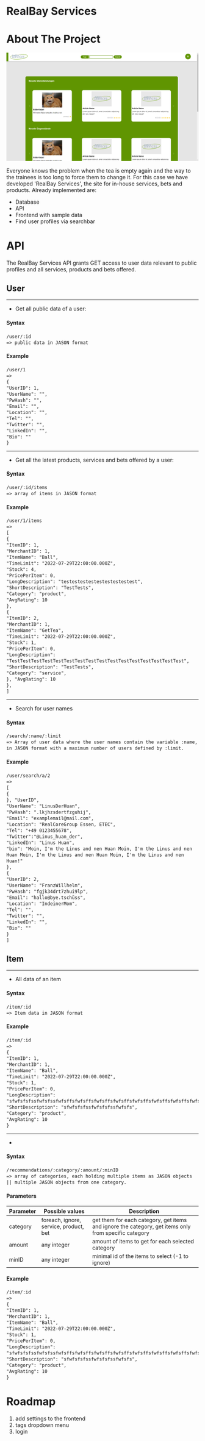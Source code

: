 # RealBay Services

<!-- ABOUT THE PROJECT -->
# About The Project

![RealBay Home Screen](readme/RealBayHomeScreen.png)

Everyone knows the problem when the tea is empty again and the way to the trainees is too long to force them to change it.
For this case we have developed 'RealBay Services', the site for in-house services, bets and products.
Already implemented are:

* Database 
* API 
* Frontend with sample data
* Find user profiles via searchbar

<!-- API -->
# API

The RealBay Services API grants GET access to user data relevant to public profiles and all services, products and bets offered.

## User
<hr> 

- Get all public data of a user:

#### Syntax
```
/user/:id
=> public data in JASON format
```
#### Example
```
/user/1
=>
{
"UserID": 1,
"UserName": "",
"PwHash": "",
"Email": "",
"Location": "",
"Tel": "",
"Twitter": "",
"LinkedIn": "", 
"Bio": ""
}
```

<hr>

- Get all the latest products, services and bets offered by a user:

#### Syntax
```
/user/:id/items
=> array of items in JASON format
```

#### Example
```
/user/1/items 
=>
[
{
"ItemID": 1,
"MerchantID": 1,
"ItemName": "Ball",
"TimeLimit": "2022-07-29T22:00:00.000Z",
"Stock": 4,
"PricePerItem": 0,
"LongDescription": "testestestestestestestestest",
"ShortDescription": "TestTests",
"Category": "product",
"AvgRating": 10
},
{
"ItemID": 2,
"MerchantID": 1,
"ItemName": "GetTea",
"TimeLimit": "2022-07-29T22:00:00.000Z",
"Stock": 1,
"PricePerItem": 0,
"LongDescription": "TestTestTestTestTestTestTestTestTestTestTestTestTestTestTestTest",
"ShortDescription": "TestTests",
"Category": "service",
}, "AvgRating": 10
},
]
```

<hr> 

- Search for user names

#### Syntax
```
/search/:name/:limit
=> Array of user data where the user names contain the variable :name, in JASON format with a maximum number of users defined by :limit. 
```

#### Example
```
/user/search/a/2 
=>
[
{
}, "UserID",
"UserName": "LinusDerHuan",
"PwHash": ".lkjhzsdertfzguhij",
"Email": "examplemail@mail.com",
"Location": "RealCoreGroup Essen, ETEC",
"Tel": "+49 0123455678",
"Twitter":"@Linus_huan_der",
"LinkedIn": "Linus Huan",
"bio": "Moin, I'm the Linus and nen Huan Moin, I'm the Linus and nen Huan Moin, I'm the Linus and nen Huan Moin, I'm the Linus and nen Huan!"
},
{
"UserID": 2,
"UserName": "FranzWillhelm",
"PwHash": "fgjk34drt7zhui9lp",
"Email": "hallo@bye.tschüss",
"Location": "IndeinerMom",
"Tel": "",
"Twitter": "",
"LinkedIn": "",
"Bio": ""
}
]
```

## Item
<hr>

- All data of an item

#### Syntax
```
/item/:id
=> Item data in JASON format
```
#### Example
```
/item/:id
=>
{
"ItemID": 1,
"MerchantID": 1,
"ItemName": "Ball",
"TimeLimit": "2022-07-29T22:00:00.000Z",
"Stock": 1,
"PricePerItem": 0,
"LongDescription": "sfwfsfsfssfwfsfssfwfsffsfwfsffsfwfsffsfwfsffsfwfsffsfwfsffsfwfsffsfwfsffsffsfwfsffsffsfwfsffsffsfwfsffsfwfsffsffsfwfsffsfwfsffsffsfs",
"ShortDescription": "sfwfsfsfssfwfsfsfssfwfsfs",
"Category": "product",
"AvgRating": 10
}
```

<hr>

- 

#### Syntax
```
/recommendations/:category/:amount/:minID
=> array of categories, each holding multiple items as JASON objects || multiple JASON objects from one category. 
```
#### Parameters
| Parameter | Possible values | Description |
| ------------- | ------------- | ------------- |
| category | foreach, ignore, service, product, bet | get them for each category, get items and ignore the category, get items only from specific category |
| amount | any integer | amount of items to get for each selected category |
| minID | any integer | minimal id of the items to select (-1 to ignore) |

#### Example
```
/item/:id
=>
{
"ItemID": 1,
"MerchantID": 1,
"ItemName": "Ball",
"TimeLimit": "2022-07-29T22:00:00.000Z",
"Stock": 1,
"PricePerItem": 0,
"LongDescription": "sfwfsfsfssfwfsfssfwfsffsfwfsffsfwfsffsfwfsffsfwfsffsfwfsffsfwfsffsfwfsffsffsfwfsffsffsfwfsffsffsfwfsffsfwfsffsffsfwfsffsfwfsffsffsfs",
"ShortDescription": "sfwfsfsfssfwfsfsfssfwfsfs",
"Category": "product",
"AvgRating": 10
}
```




<!-- Roadmap -->
# Roadmap

1. add settings to the frontend
2. tags dropdown menu
3. login
